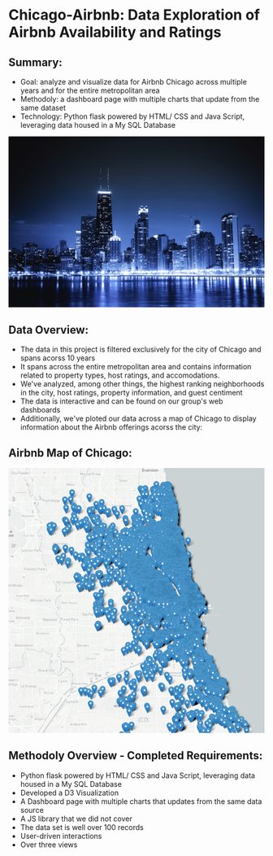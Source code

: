 # Chicago-Airbnb: Data Exploration of Airbnb Availability and Ratings

Summary:
---
  * Goal: analyze and visualize data for Airbnb Chicago across multiple years and for the entire metropolitan area
  * Methodoly: a dashboard page with multiple charts that update from the same dataset 
  * Technology: Python flask powered by HTML/ CSS and Java Script, leveraging data housed in a My SQL Database
  
![chicago_by_night_display](images/chicago_by_night_display.png)

Data Overview:
---
 * The data in this project is filtered exclusively for the city of Chicago and spans acorss 10 years
 * It spans across the entire metropolitan area and contains information related to property types, host ratings, and accomodations. 
 * We've analyzed, among other things, the highest ranking neighborhoods in the city, host ratings, property information, and guest centiment
 * The data is interactive and can be found on our group's web dashboards
 * Additionally, we've ploted our data across a map of Chicago to display information about the Airbnb offerings acorss the city: 
 
 Airbnb Map of Chicago:
 ---
 
 ![image](images/image.png)

Methodoly Overview - Completed Requirements:
---
 * Python flask powered by HTML/ CSS and Java Script, leveraging data housed in a My SQL Database
 * Developed a D3 Visualization
 * A Dashboard page with multiple charts that updates from the same data source
 * A JS library that we did not cover
 * The data set is well over 100 records
 * User-driven interactions
 * Over three views
